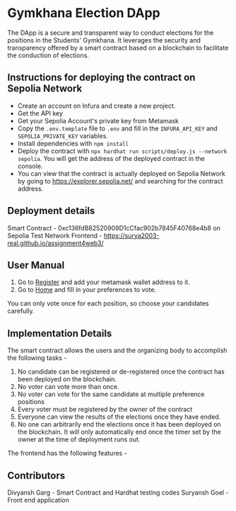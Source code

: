 # Gymkhana Election DApp
The DApp is a secure and transparent way to conduct elections for the positions in the Students' Gymkhana. It leverages the security and transparency offered by a smart contract based on a blockchain to facilitate the conduction of elections.

## Instructions for deploying the contract on Sepolia Network
- Create an account on Infura and create a new project.
- Get the API key
- Get your Sepolia Account's private key from Metamask
- Copy the `.env.template` file to `.env` and fill in the `INFURA_API_KEY` and `SEPOLIA_PRIVATE_KEY` variables.
- Install dependencies with `npm install`
- Deploy the contract with `npx hardhat run scripts/deploy.js --network sepolia`. You will get the address of the deployed contract in the console.
- You can view that the contract is actually deployed on Sepolia Network by going to https://explorer.sepolia.net/ and searching for the contract address.

## Deployment details
Smart Contract - 0xc136fdB82520909D1cCfac902b7845F40768e4b8 on Sepolia Test Network
Frontend - https://surya2003-real.github.io/assignment4web3/

## User Manual
1. Go to [Register](https://surya2003-real.github.io/Gymkhana-election-dapp/Register) and add your metamask wallet address to it.
2. Go to [Home](https://surya2003-real.github.io/Gymkhana-election-dapp) and fill in your preferences to vote.

You can only vote once for each position, so choose your candidates carefully.

## Implementation Details
The smart contract allows the users and the organizing body to accomplish the following tasks - 
1. No candidate can be registered or de-registered once the contract has been deployed on the blockchain.
2. No voter can vote more than once. 
3. No voter can vote for the same candidate at multiple preference positions
4. Every voter must be registered by the owner of the contract
5. Everyone can view the results of the elections once they have ended.
5. No one can arbitrarily end the elections once it has been deployed on the blockchain. It will only automatically end once the timer set by the owner at the time of deployment runs out.

The frontend has the following features -

## Contributors
Divyansh Garg - Smart Contract and Hardhat testing codes
Suryansh Goel - Front end application